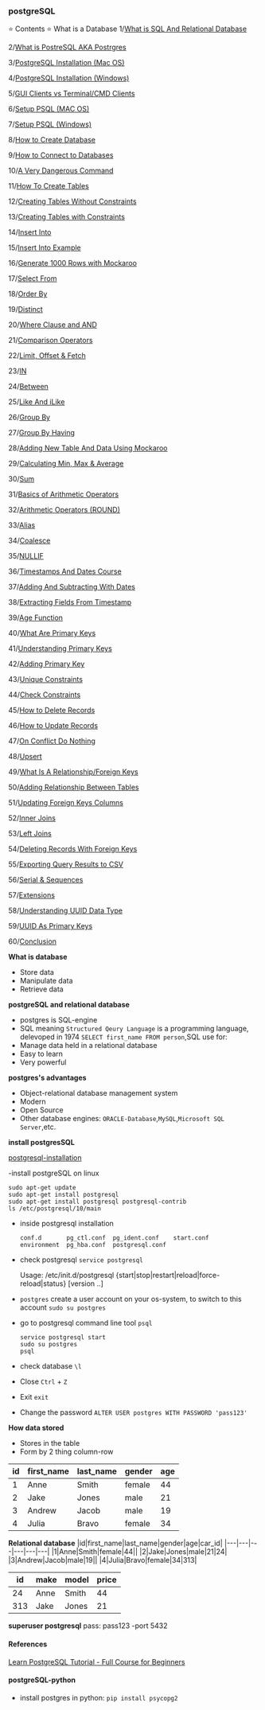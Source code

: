 ### postgreSQL

⭐️ Contents ⭐️
What is a Database
1/[What is SQL And Relational Database]()

2/[What is PostreSQL AKA Postrgres]()

3/[PostgreSQL Installation (Mac OS)]()

4/[PostgreSQL Installation (Windows)]()

5/[GUI Clients vs Terminal/CMD Clients]()

6/[Setup PSQL (MAC OS)]()

7/[Setup PSQL (Windows)]()

8/[How to Create Database]()

9/[How to Connect to Databases]()

10/[A Very Dangerous Command]()

11/[How To Create Tables]()

12/[Creating Tables Without Constraints]()

13/[Creating Tables with Constraints]()

14/[Insert Into]()

15/[Insert Into Example]()

16/[Generate 1000 Rows with Mockaroo]()

17/[Select From]()

18/[Order By]()

19/[Distinct]()

20/[Where Clause and AND]()

21/[Comparison Operators]()

22/[Limit, Offset & Fetch]()

23/[IN]()

24/[Between]()

25/[Like And iLike]()

26/[Group By]()

27/[Group By Having]()

28/[Adding New Table And Data Using Mockaroo]()

29/[Calculating Min, Max & Average]()

30/[Sum]()

31/[Basics of Arithmetic Operators]()

32/[Arithmetic Operators (ROUND)]()

33/[Alias]()

34/[Coalesce]()

35/[NULLIF]()

36/[Timestamps And Dates Course]()

37/[Adding And Subtracting With Dates]()

38/[Extracting Fields From Timestamp]()

39/[Age Function]()

40/[What Are Primary Keys]()

41/[Understanding Primary Keys]()

42/[Adding Primary Key]()

43/[Unique Constraints]()

44/[Check Constraints]()

45/[How to Delete Records]()

46/[How to Update Records]()

47/[On Conflict Do Nothing]()

48/[Upsert]()

49/[What Is A Relationship/Foreign Keys]()

50/[Adding Relationship Between Tables]()

51/[Updating Foreign Keys Columns]()

52/[Inner Joins]()

53/[Left Joins]()

54/[Deleting Records With Foreign Keys]()

55/[Exporting Query Results to CSV]()

56/[Serial & Sequences]()

57/[Extensions]()

58/[Understanding UUID Data Type]()

59/[UUID As Primary Keys]()

60/[Conclusion]()

**What is database**
- Store data
- Manipulate data
- Retrieve data

**postgreSQL and relational database**
- postgres is SQL-engine
- SQL meaning `Structured Qeury Language` is a programming language, delevoped in 1974 `SELECT first_name FROM person`,SQL use for:
- Manage data held in a relational database
- Easy to learn
- Very powerful

**postgres's advantages**
- Object-relational database management system
- Modern
- Open Source
- Other database engines: `ORACLE-Database`,`MySQL`,`Microsoft SQL Server`,etc.

**install postgresSQL**

[postgresql-installation](https://www.enterprisedb.com/downloads/postgres-postgresql-downloads)

-install postgreSQL on linux

    sudo apt-get update
    sudo apt-get install postgresql
    sudo apt-get install postgresql postgresql-contrib
    ls /etc/postgresql/10/main
  
- inside postgresql installation

      conf.d       pg_ctl.conf  pg_ident.conf    start.conf
      environment  pg_hba.conf  postgresql.conf

- check postgresql `service postgresql`
  
  Usage: /etc/init.d/postgresql {start|stop|restart|reload|force-reload|status} [version ..]

- `postgres` create a user account on your os-system, to switch to this account `sudo su postgres`

- go to postgresql command line tool `psql`

      service postgresql start
      sudo su postgres
      psql

- check database `\l`
- Close `Ctrl` + `Z`
- Exit `exit`
- Change the password `ALTER USER postgres WITH PASSWORD 'pass123'`

**How data stored**
- Stores in the table
- Form by 2 thing column-row

|id|first_name|last_name|gender|age|
|---|---|---|---|---|
|1|Anne|Smith|female|44|
|2|Jake|Jones|male|21|
|3|Andrew|Jacob|male|19|
|4|Julia|Bravo|female|34|

**Relational database**
|id|first_name|last_name|gender|age|car_id|
|---|---|---|---|---|---|
|1|Anne|Smith|female|44||
|2|Jake|Jones|male|21|24|
|3|Andrew|Jacob|male|19||
|4|Julia|Bravo|female|34|313|

|id|make|model|price|
|---|---|---|---|
|24|Anne|Smith|44|
|313|Jake|Jones|21|

**superuser postgresql**
pass: pass123 -port 5432

#### References

[Learn PostgreSQL Tutorial - Full Course for Beginners](https://www.youtube.com/watch?v=qw--VYLpxG4)

#### postgreSQL-python

- install postgres in python: `pip install psycopg2`


